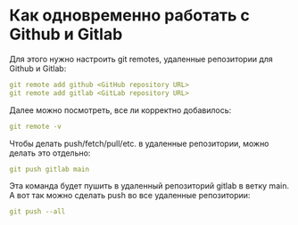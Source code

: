 # Как одновременно работать с Github и Gitlab

Для этого нужно настроить git remotes, удаленные репозитории для Github и Gitlab: 

```yaml
git remote add github <GitHub repository URL>
git remote add gitlab <GitLab repository URL>
```


Далее можно посмотреть, все ли корректно добавилось: 

```yaml
git remote -v
```

Чтобы делать push/fetch/pull/etc. в удаленные репозитории, можно делать это отдельно: 

```yaml
git push gitlab main 
```

Эта команда будет пушить в удаленный репозиторий gitlab в ветку main. А вот так можно сделать push во все удаленные репозитории: 

```yaml
git push --all
```
